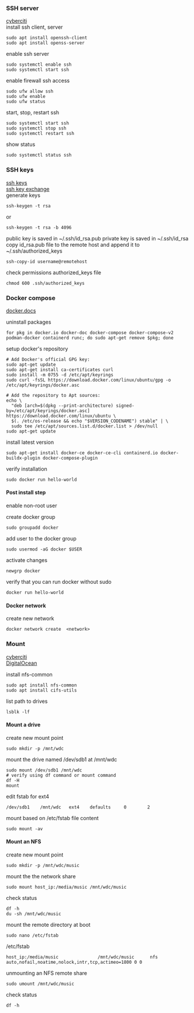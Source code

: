 ### SSH server

[cyberciti](https://www.cyberciti.biz/faq/how-to-install-ssh-on-ubuntu-linux-using-apt-get/)  
install ssh client, server
```
sudo apt install openssh-client
sudo apt install openss-server
```

enable ssh server
```
sudo systemctl enable ssh
sudo systemctl start ssh
```

enable firewall ssh access
```
sudo ufw allow ssh
sudo ufw enable
sudo ufw status
```

start, stop, restart ssh
```
sudo systemctl start ssh
sudo systemctl stop ssh
sudo systemctl restart ssh
```
show status
```
sudo systemctl status ssh
```

### SSH keys
[ssh keys](https://ubuntu.com/server/docs/openssh-server)  
[ssh key exchange](https://www.digitalocean.com/community/tutorials/how-to-set-up-ssh-keys-on-ubuntu-20-04)  
generate keys 
```
ssh-keygen -t rsa
```
or
```
ssh-keygen -t rsa -b 4096
```

public key is saved in ~/.ssh/id_rsa.pub
private key is saved in ~/.ssh/id_rsa
copy id_rsa.pub file to the remote host and append it to ~/.ssh/authorized_keys
```
ssh-copy-id username@remotehost
```
check permissions authorized_keys file
```
chmod 600 .ssh/authorized_keys
```



### Docker compose

[docker.docs](https://docs.docker.com/engine/install/ubuntu/#install-using-the-repository)  

uninstall packages
```
for pkg in docker.io docker-doc docker-compose docker-compose-v2 podman-docker containerd runc; do sudo apt-get remove $pkg; done
```

setup docker's repository
```
# Add Docker's official GPG key:
sudo apt-get update
sudo apt-get install ca-certificates curl
sudo install -m 0755 -d /etc/apt/keyrings
sudo curl -fsSL https://download.docker.com/linux/ubuntu/gpg -o /etc/apt/keyrings/docker.asc

# Add the repository to Apt sources:
echo \
  "deb [arch=$(dpkg --print-architecture) signed-by=/etc/apt/keyrings/docker.asc] https://download.docker.com/linux/ubuntu \
  $(. /etc/os-release && echo "$VERSION_CODENAME") stable" | \
  sudo tee /etc/apt/sources.list.d/docker.list > /dev/null
sudo apt-get update
```

install latest version
```
sudo apt-get install docker-ce docker-ce-cli containerd.io docker-buildx-plugin docker-compose-plugin
```

verify installation
```
sudo docker run hello-world
```

#### Post install step  
enable non-root user  

create docker group
```
sudo groupadd docker
```

add user to the docker group
```
sudo usermod -aG docker $USER
```
activate changes
```
newgrp docker
```
verify that you can run docker without sudo
```
docker run hello-world
```

#### Docker network
create new network
```
docker network create  <network>
```

### Mount
[cyberciti](https://www.cyberciti.biz/faq/mount-drive-from-command-line-ubuntu-linux/)  
[DigitalOcean](https://www.digitalocean.com/community/tutorials/how-to-set-up-an-nfs-mount-on-ubuntu-20-04)


install nfs-common
```
sudo apt install nfs-common
sudo apt install cifs-utils
```
list path to drives
```
lsblk -lf
```
#### Mount a drive

create new mount point
```
sudo mkdir -p /mnt/wdc
```

mount the drive named /dev/sdb1 at /mnt/wdc
```
sudo mount /dev/sdb1 /mnt/wdc
# verify using df command or mount command
df -H
mount
```

edit fstab for ext4
```
/dev/sdb1    /mnt/wdc   ext4    defaults     0        2
```
mount based on /etc/fstab file content
```
sudo mount -av
```

#### Mount an NFS
create new mount point
```
sudo mkdir -p /mnt/wdc/music
```

mount the the network share
```shell
sudo mount host_ip:/media/music /mnt/wdc/music
```

check status
```
df -h
du -sh /mnt/wdc/music
```

mount the remote directory at boot
```
sudo nano /etc/fstab
```

/etc/fstab
```
host_ip:/media/music               /mnt/wdc/music      nfs auto,nofail,noatime,nolock,intr,tcp,actimeo=1800 0 0

```

unmounting an NFS remote share
```
sudo umount /mnt/wdc/music
```
check status
```
df -h
```



